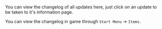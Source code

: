 You can view the changelog of all updates here, just click on an update to be taken to it's information page.

You can view the changelog in game through  `Start Menu` → `Items`.